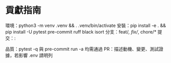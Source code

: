 # 貢獻指南
環境：python3 -m venv .venv && . .venv/bin/activate
安裝：pip install -e . && pip install -U pytest pre-commit ruff black isort
分支：feat/*, fix/*, chore/*
提交：<type>: <summary>
品質：pytest -q 與 pre-commit run -a 均需通過
PR：描述動機、變更、測試證據，若影響 .env 請明列
